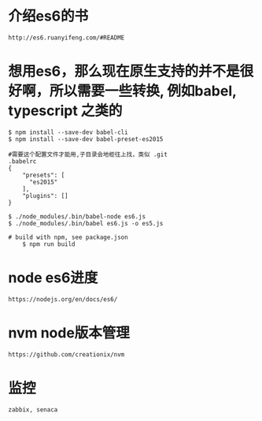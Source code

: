 
# 介绍es6的书
	http://es6.ruanyifeng.com/#README

# 想用es6，那么现在原生支持的并不是很好啊，所以需要一些转换, 例如babel, typescript 之类的
	$ npm install --save-dev babel-cli
	$ npm install --save-dev babel-preset-es2015

	#需要这个配置文件才能用,子目录会地柜往上找，类似 .git
	.babelrc
	{
	    "presets": [
	      "es2015"
	    ],
	    "plugins": []
	}

	$ ./node_modules/.bin/babel-node es6.js
	$ ./node_modules/.bin/babel es6.js -o es5.js

	# build with npm, see package.json
		$ npm run build

# node es6进度
	https://nodejs.org/en/docs/es6/

# nvm node版本管理
	https://github.com/creationix/nvm

# 监控
    zabbix, senaca